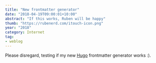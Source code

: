 ```yaml
---
title: "New frontmatter generator"
date: "2018-04-19T09:00:01+10:00"
abstract: "If this works, Ruben will be happy"
thumb: "https://rubenerd.com/itouch-icon.png"
year: "2018"
category: Internet
tag:
- weblog
---
```

Please disregard, testing if my new [Hugo] frontmatter generator works :).

[Hugo]: https://gohugo.io "Hugo static site generator website"
